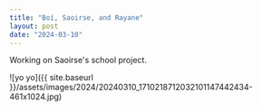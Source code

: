 ```yaml
---
title: "Boí, Saoirse, and Rayane"
layout: post
date: "2024-03-10"
---
```


Working on Saoirse's school project.

![yo yo]({{ site.baseurl }}/assets/images/2024/20240310_1710218712032101147442434-461x1024.jpg)
